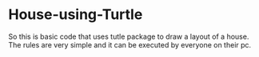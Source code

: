 # House-using-Turtle
So this is basic code that uses tutle package to draw a layout of a house. \
The rules are very simple and it can be executed by everyone on their pc. 
